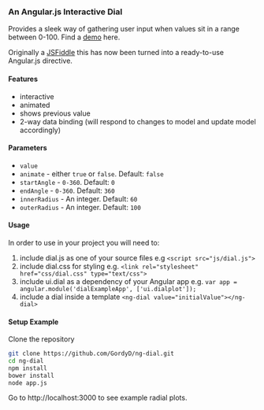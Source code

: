 ### An Angular.js Interactive Dial

Provides a sleek way of gathering user input when values sit in a range between 0-100.  Find a [demo](http://gordyd.github.io/dial.html) here.

Originally a [JSFiddle](http://jsfiddle.net/GordyD/1w8o28pa/8/) this has now been turned into a ready-to-use Angular.js directive.

#### Features

 - interactive
 - animated
 - shows previous value
 - 2-way data binding (will respond to changes to model and update model accordingly)

#### Parameters

 - `value` 
 - `animate` - either `true` or `false`. Default: `false`
 - `startAngle` - `0-360`. Default: `0`
 - `endAngle` - `0-360`. Default: `360`
 - `innerRadius` - An integer. Default: `60`
 - `outerRadius` - An integer. Default: `100`

#### Usage

In order to use in your project you will need to:

 1. include dial.js as one of your source files e.g `<script src="js/dial.js">`
 2. include dial.css for styling e.g. `<link rel="stylesheet" href="css/dial.css" type="text/css">`
 3. include ui.dial as a dependency of your Angular app e.g. `var app = angular.module('dialExampleApp', ['ui.dialplot']);`
 4. include a dial inside a template `<ng-dial value="initialValue"></ng-dial>`


#### Setup Example

Clone the repository

```bash
git clone https://github.com/GordyD/ng-dial.git
cd ng-dial
npm install
bower install
node app.js
```

Go to http://localhost:3000 to see example radial plots.

